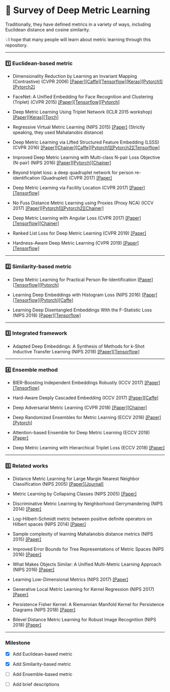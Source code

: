# 👏 Survey of Deep Metric Learning

Traditionally, they have defined metrics in a variety of ways, including Euclidean distance and cosine similarity.


💡I hope that many people will learn about metric learning through this repository.

---
### 1️⃣ Euclidean-based metric

- Dimensionality Reduction by Learning an Invariant Mapping (Contrastive) (CVPR 2006) [[Paper]](http://yann.lecun.com/exdb/publis/pdf/hadsell-chopra-lecun-06.pdf)[[Caffe]](https://github.com/wujiyang/Contrastive-Loss)[[Tensorflow]](https://github.com/ardiya/siamesenetwork-tensorflow)[[Keras]](https://github.com/keras-team/keras/blob/master/examples/mnist_siamese.py)[[Pytorch1]](https://github.com/delijati/pytorch-siamese/blob/master/contrastive.py)[[Pytorch2]](https://github.com/bnulihaixia/Deep_metric)

- FaceNet: A Unified Embedding for Face Recognition and Clustering (Triplet) (CVPR 2015) [[Paper]](https://arxiv.org/abs/1503.03832)[[Tensorflow]](https://github.com/omoindrot/tensorflow-triplet-loss)[[Pytorch]](https://github.com/bnulihaixia/Deep_metric)

- Deep Metric Learning Using Triplet Network (ICLR 2015 workshop) [[Paper]](https://arxiv.org/abs/1412.6622)[[Keras]](https://github.com/Ariel-Perez/triplet-net)[[Torch]](https://github.com/eladhoffer/TripletNet)

- Regressive Virtual Metric Learning (NIPS 2015) [[Paper]](https://papers.nips.cc/paper/5687-regressive-virtual-metric-learning)
(Strictly speaking, they used Mahalanobis distance)

- Deep Metric Learning via Lifted Structured Feature Embedding (LSSS) (CVPR 2016) [[Paper]](https://arxiv.org/abs/1511.06452)[[Chainer]](https://github.com/ronekko/deep_metric_learning)[[Caffe]](https://github.com/rksltnl/Deep-Metric-Learning-CVPR16)[[Pytorch1]](https://github.com/zhengxiawu/pytorch_deep_metric_learning)[[Pytorch2]](https://github.com/bnulihaixia/Deep_metric)[[Tensorflow]](https://github.com/kridgeway/f-statistic-loss-nips-2018)

- Improved Deep Metric Learning with
Multi-class N-pair Loss Objective (N-pair) (NIPS 2016) [[Paper]](http://www.nec-labs.com/uploads/images/Department-Images/MediaAnalytics/papers/nips16_npairmetriclearning.pdf)[[Pytorch]](https://github.com/ChaofWang/Npair_loss_pytorch)[[Chainer]](https://github.com/ronekko/deep_metric_learning)

- Beyond triplet loss: a deep quadruplet network for person re-identification (Quadruplet) (CVPR 2017) [[Paper]](https://cvip.computing.dundee.ac.uk/papers/Chen_CVPR_2017_paper.pdf)

- Deep Metric Learning via Facility Location (CVPR 2017) [[Paper]](https://arxiv.org/abs/1612.01213)[[Tensorflow]](https://github.com/CongWeilin/cluster-loss-tensorflow)

- No Fuss Distance Metric Learning using Proxies (Proxy NCA) (ICCV 2017) [[Paper]](http://openaccess.thecvf.com/content_ICCV_2017/papers/Movshovitz-Attias_No_Fuss_Distance_ICCV_2017_paper.pdf)[[Pytorch1]](https://github.com/dichotomies/proxy-nca)[[Pytorch2]](https://github.com/bnulihaixia/Deep_metric)[[Chainer]](https://github.com/ronekko/deep_metric_learning)

- Deep Metric Learning with Angular Loss (CVPR 2017) [[Paper]](https://arxiv.org/abs/1708.01682)[[Tensorflow]](https://github.com/geonm/tf_angular_loss)[[Chainer]](https://github.com/ronekko/deep_metric_learning)

- Ranked List Loss for Deep Metric Learning (CVPR 2019) [[Paper]](https://arxiv.org/abs/1903.03238)

- Hardness-Aware Deep Metric Learning (CVPR 2019) [[Paper]](https://arxiv.org/abs/1903.05503)[[Tensorflow]](https://github.com/wzzheng/HDML)

---
### 2️⃣ Similarity-based metric

- Deep Metric Learning for Practical Person Re-Identification [[Paper]](https://arxiv.org/abs/1407.4979)[[Tensorflow]](https://github.com/kridgeway/f-statistic-loss-nips-2018)[[Pytorch]](https://github.com/bnulihaixia/Deep_metric)

- Learning Deep Embeddings with Histogram Loss (NIPS 2016) [[Paper]](https://papers.nips.cc/paper/6464-learning-deep-embeddings-with-histogram-loss)[[Tensorflow]](https://github.com/kridgeway/f-statistic-loss-nips-2018)[[Pytorch]](https://github.com/valerystrizh/pytorch-histogram-loss)[[Caffe]](https://github.com/madkn/HistogramLoss)

- Learning Deep Disentangled Embeddings With the F-Statistic Loss (NIPS 2018) [[Paper]](https://papers.nips.cc/paper/7303-learning-deep-disentangled-embeddings-with-the-f-statistic-loss)[[Tensorflow]](https://github.com/kridgeway/f-statistic-loss-nips-2018)

---
### 3️⃣ Integrated framework

- Adapted Deep Embeddings: A Synthesis of Methods for k-Shot Inductive Transfer Learning (NIPS 2018) [[Paper]](https://papers.nips.cc/paper/7293-adapted-deep-embeddings-a-synthesis-of-methods-for-k-shot-inductive-transfer-learning)[[Tensorflow]](https://github.com/tylersco/adapted_deep_embeddings)

---
### 4️⃣ Ensemble method

- BIER-Boosting Independent Embeddings Robustly (ICCV 2017) [[Paper]](http://openaccess.thecvf.com/content_ICCV_2017/papers/Opitz_BIER_-_Boosting_ICCV_2017_paper.pdf)[[Tensorflow]](https://github.com/mop/bier)

- Hard-Aware Deeply Cascaded Embedding (ICCV 2017) [[Paper]](http://openaccess.thecvf.com/content_ICCV_2017/papers/Yuan_Hard-Aware_Deeply_Cascaded_ICCV_2017_paper.pdf)[[Caffe]](https://github.com/PkuRainBow/HardAwareDeeplyCascadedEmbedding.caffe)

- Deep Adversarial Metric Learning (CVPR 2018) [[Paper]](http://openaccess.thecvf.com/content_cvpr_2018/papers/Duan_Deep_Adversarial_Metric_CVPR_2018_paper.pdf)[[Chainer]](https://github.com/duanyq14/DAML)

- Deep Randomized Ensembles for Metric Learning (ECCV 2018) [[Paper]](https://arxiv.org/abs/1808.04469)[[Pytorch]](https://github.com/littleredxh/DREML)

- Attention-based Ensemble for Deep Metric Learning (ECCV 2018) [[Paper]](https://arxiv.org/abs/1804.00382)

- Deep Metric Learning with Hierarchical
Triplet Loss (ECCV 2018) [[Paper]](http://openaccess.thecvf.com/content_ECCV_2018/papers/Ge_Deep_Metric_Learning_ECCV_2018_paper.pdf)

---
### 5️⃣ Related works

- Distance Metric Learning for Large Margin Nearest Neighbor Classification (NIPS 2005) [[Paper]](https://papers.nips.cc/paper/2795-distance-metric-learning-for-large-margin-nearest-neighbor-classification)[[Journal]](http://jmlr.csail.mit.edu/papers/volume10/weinberger09a/weinberger09a.pdf)

- Metric Learning by Collapsing Classes (NIPS 2005) [[Paper]](https://papers.nips.cc/paper/2947-metric-learning-by-collapsing-classes)

- Discriminative Metric Learning by Neighborhood Gerrymandering (NIPS 2014) [[Paper]](https://papers.nips.cc/paper/5385-discriminative-metric-learning-by-neighborhood-gerrymandering)

- Log-Hilbert-Schmidt metric between positive definite operators on Hilbert spaces (NIPS 2014) [[Paper]](https://papers.nips.cc/paper/5457-log-hilbert-schmidt-metric-between-positive-definite-operators-on-hilbert-spaces)

- Sample complexity of learning Mahalanobis distance metrics (NIPS 2015) [[Paper]](https://arxiv.org/abs/1505.02729)

- Improved Error Bounds for Tree Representations of Metric Spaces (NIPS 2016) [[Paper]](https://papers.nips.cc/paper/6431-improved-error-bounds-for-tree-representations-of-metric-spaces)

- What Makes Objects Similar: A Unified Multi-Metric Learning Approach (NIPS 2016) [[Paper]](https://papers.nips.cc/paper/6192-what-makes-objects-similar-a-unified-multi-metric-learning-approach)

- Learning Low-Dimensional Metrics (NIPS 2017) [[Paper]](https://papers.nips.cc/paper/7002-learning-low-dimensional-metrics)

- Generative Local Metric Learning for Kernel Regression (NIPS 2017) [[Paper]](https://papers.nips.cc/paper/6839-generative-local-metric-learning-for-kernel-regression)

- Persistence Fisher Kernel: A Riemannian Manifold
Kernel for Persistence Diagrams (NIPS 2018) [[Paper]](https://papers.nips.cc/paper/8205-persistence-fisher-kernel-a-riemannian-manifold-kernel-for-persistence-diagrams)

- Bilevel Distance Metric Learning for Robust Image Recognition (NIPS 2018) [[Paper]](https://papers.nips.cc/paper/7674-bilevel-distance-metric-learning-for-robust-image-recognition)



---
### Milestone

- [x] Add Euclidean-based metric

- [x] Add Similarity-based metric

- [ ] Add Ensemble-based metric

- [ ] Add brief descriptions